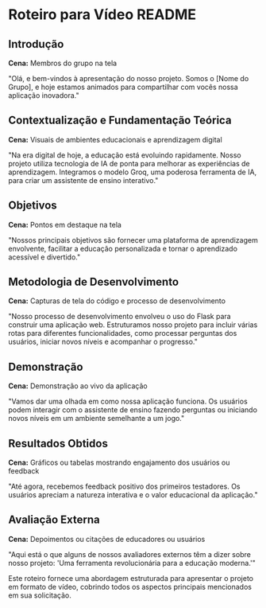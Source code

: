 # Roteiro para Vídeo README

## Introdução
**Cena:** Membros do grupo na tela

"Olá, e bem-vindos à apresentação do nosso projeto. Somos o [Nome do Grupo], e hoje estamos animados para compartilhar com vocês nossa aplicação inovadora."

## Contextualização e Fundamentação Teórica
**Cena:** Visuais de ambientes educacionais e aprendizagem digital

"Na era digital de hoje, a educação está evoluindo rapidamente. Nosso projeto utiliza tecnologia de IA de ponta para melhorar as experiências de aprendizagem. Integramos o modelo Groq, uma poderosa ferramenta de IA, para criar um assistente de ensino interativo."

## Objetivos
**Cena:** Pontos em destaque na tela

"Nossos principais objetivos são fornecer uma plataforma de aprendizagem envolvente, facilitar a educação personalizada e tornar o aprendizado acessível e divertido."

## Metodologia de Desenvolvimento
**Cena:** Capturas de tela do código e processo de desenvolvimento

"Nosso processo de desenvolvimento envolveu o uso do Flask para construir uma aplicação web. Estruturamos nosso projeto para incluir várias rotas para diferentes funcionalidades, como processar perguntas dos usuários, iniciar novos níveis e acompanhar o progresso."

## Demonstração
**Cena:** Demonstração ao vivo da aplicação

"Vamos dar uma olhada em como nossa aplicação funciona. Os usuários podem interagir com o assistente de ensino fazendo perguntas ou iniciando novos níveis em um ambiente semelhante a um jogo."

## Resultados Obtidos
**Cena:** Gráficos ou tabelas mostrando engajamento dos usuários ou feedback

"Até agora, recebemos feedback positivo dos primeiros testadores. Os usuários apreciam a natureza interativa e o valor educacional da aplicação."

## Avaliação Externa
**Cena:** Depoimentos ou citações de educadores ou usuários

"Aqui está o que alguns de nossos avaliadores externos têm a dizer sobre nosso projeto: 'Uma ferramenta revolucionária para a educação moderna.'"

Este roteiro fornece uma abordagem estruturada para apresentar o projeto em formato de vídeo, cobrindo todos os aspectos principais mencionados em sua solicitação.

